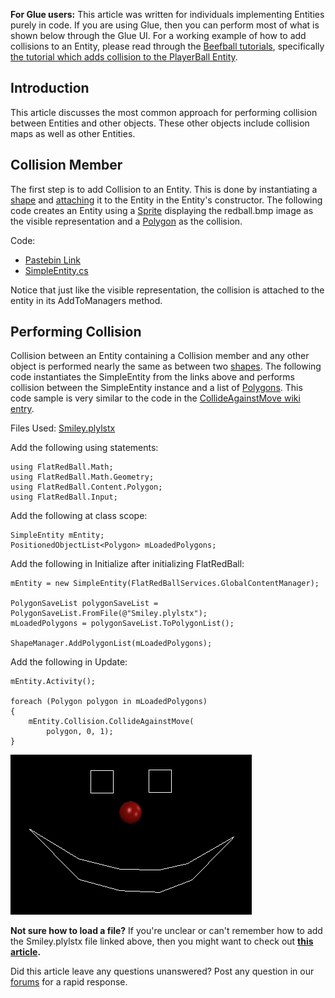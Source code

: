 **For Glue users:** This article was written for individuals implementing Entities purely in code. If you are using Glue, then you can perform most of what is shown below through the Glue UI. For a working example of how to add collisions to an Entity, please read through the [Beefball tutorials](/frb/docs/index.php?title=Tutorials:Beefball.md "Tutorials:Beefball"), specifically [the tutorial which adds collision to the PlayerBall Entity](/frb/docs/index.php?title=Tutorials:Beefball.md:Creating_an_Entity "Tutorials:Beefball:Creating an Entity").

## Introduction

This article discusses the most common approach for performing collision between Entities and other objects. These other objects include collision maps as well as other Entities.

## Collision Member

The first step is to add Collision to an Entity. This is done by instantiating a [shape](/frb/docs/index.php?title=Shapes.md "Shapes") and [attaching](/frb/docs/index.php?title=FlatRedBall.Math.IAttachable.md "FlatRedBall.Math.IAttachable") it to the Entity in the Entity's constructor. The following code creates an Entity using a [Sprite](/frb/docs/index.php?title=FlatRedBall.Sprite.md "FlatRedBall.Sprite") displaying the redball.bmp image as the visible representation and a [Polygon](/frb/docs/index.php?title=FlatRedBall.Math.Geometry.Polygon.md "FlatRedBall.Math.Geometry.Polygon") as the collision.

Code:

-   [Pastebin Link](http://pastebin.ca/2024139)
-   [SimpleEntity.cs](/frb/docs/images/1/10/SimpleEntity.cs.md "SimpleEntity.cs")

Notice that just like the visible representation, the collision is attached to the entity in its AddToManagers method.

## Performing Collision

Collision between an Entity containing a Collision member and any other object is performed nearly the same as between two [shapes](/frb/docs/index.php?title=Shapes.md "Shapes"). The following code instantiates the SimpleEntity from the links above and performs collision between the SimpleEntity instance and a list of [Polygons](/frb/docs/index.php?title=FlatRedBall.Math.Geometry.Polygon.md "FlatRedBall.Math.Geometry.Polygon"). This code sample is very similar to the code in the [CollideAgainstMove wiki entry](/frb/docs/index.php?title=FlatRedBall.Math.Geometry.Polygon.md.CollideAgainstMove "FlatRedBall.Math.Geometry.Polygon.CollideAgainstMove").

Files Used: [Smiley.plylstx](/frb/docs/images/7/79/Smiley.plylstx.md "Smiley.plylstx")

Add the following using statements:

    using FlatRedBall.Math;
    using FlatRedBall.Math.Geometry;
    using FlatRedBall.Content.Polygon;
    using FlatRedBall.Input;

Add the following at class scope:

    SimpleEntity mEntity;
    PositionedObjectList<Polygon> mLoadedPolygons;

Add the following in Initialize after initializing FlatRedBall:

    mEntity = new SimpleEntity(FlatRedBallServices.GlobalContentManager);

    PolygonSaveList polygonSaveList = PolygonSaveList.FromFile(@"Smiley.plylstx");
    mLoadedPolygons = polygonSaveList.ToPolygonList();

    ShapeManager.AddPolygonList(mLoadedPolygons);

Add the following in Update:

    mEntity.Activity();

    foreach (Polygon polygon in mLoadedPolygons)
    {
        mEntity.Collision.CollideAgainstMove(
            polygon, 0, 1);
    }

![EntityCollision.png](/media/migrated_media-EntityCollision.png)

**Not sure how to load a file?** If you're unclear or can't remember how to add the Smiley.plylstx file linked above, then you might want to check out **[this article](/frb/docs/index.php?title=Tutorials:Adding_files_to_your_project.md "Tutorials:Adding files to your project").**

Did this article leave any questions unanswered? Post any question in our [forums](/frb/forum.md) for a rapid response.
